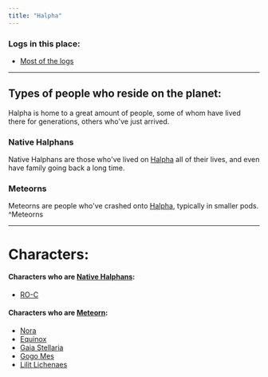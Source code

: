 ```yaml
---
title: "Halpha"
---
```



### Logs in this place:
- [Most of the logs](SubIndexes/Logs/LogsIndex.md)

---

## Types of people who reside on the planet:

Halpha is home to a great amount of people, some of whom have lived there for generations, others who've just arrived.

### Native Halphans
Native Halphans are those who've lived on [Halpha](SubIndexes/Places/Halpha.md) all of their lives, and even have family going back a long time.


### Meteorns
Meteorns are people who've crashed onto [Halpha](SubIndexes/Places/Halpha.md), typically in smaller pods.
^Meteorns

---

# Characters:

#### Characters who are [Native Halphans](SubIndexes/Places/Halpha.md#^NativeHalphans):
- [RO-C](SubIndexes/Characters/RO-C.md)

#### Characters who are [Meteorn](halpha#^Meteorns):

- [Nora](SubIndexes/Characters/Nora.md)
- [Equinox](SubIndexes/Characters/Equinox.md)
- [Gaia Stellaria](SubIndexes/Characters/GaiaStellaria.md)
- [Gogo Mes](SubIndexes/Characters/GogoMes.md)
- [Lilit Lichenaes](SubIndexes/Characters/Lilit.md)

